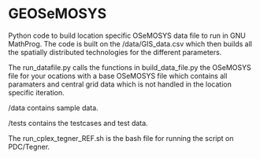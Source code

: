 # GEOSeMOSYS
Python code to build location specific OSeMOSYS data file to run in GNU MathProg. The code is built on the /data/GIS_data.csv which then builds all the spatially distributed technologies for the different parameters.

The run_datafile.py calls the functions in build_data_file.py the OSeMOSYS file for your ocations with a base OSeMOSYS file which contains all paramaters and central grid data which is not handled in the location specific iteration.

/data contains sample data.

/tests contains the testcases and test data.

The run_cplex_tegner_REF.sh is the bash file for running the script on PDC/Tegner.
